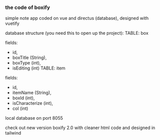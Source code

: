 ### the code of boxify 
simple note app coded on vue and directus (database), designed with vuetify 

database structure (you need this to open up the project): 
TABLE: box 
  
  fields: 
  - id,
  - boxTitle (String),
  - boxType (int),
  - isEditing (int)
TABLE: item

  fields: 
  - id,
  - itemName (String),
  - boxId (int),
  - isCharacterize (int),
  - col (int)

local database on port 8055

check out new version boxify 2.0 with cleaner html code and designed in tailwind
